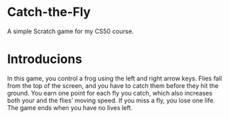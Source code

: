 # Catch-the-Fly
A simple Scratch game for my CS50 course.
# Introducions
In this game, you control a frog using the left and right arrow keys. Flies fall from the top of the screen, and you have to catch them before they hit the ground. You earn one point for each fly you catch, which also increases both your and the flies’ moving speed. If you miss a fly, you lose one life. The game ends when you have no lives left.
